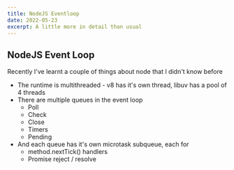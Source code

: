 ```yaml
---
title: NodeJS Eventloop
date: 2022-05-23
excerpt: A little more in detail than usual
---
```


## NodeJS Event Loop
Recently I've learnt a couple of things about node that I didn't know before

- The runtime is multithreaded - v8 has it's own thread, libuv has a pool of 4 threads
- There are multiple queues in the event loop
	- Poll
	- Check
	- Close
	- Timers
	- Pending
- And each queue has it's own microtask subqueue, each for
	- method.nextTick() handlers
	- Promise reject / resolve